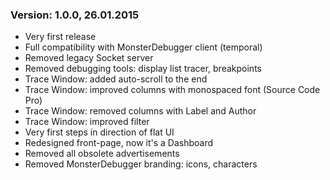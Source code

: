 ### Version: 1.0.0, 26.01.2015

* Very first release
* Full compatibility with MonsterDebugger client (temporal)
* Removed legacy Socket server
* Removed debugging tools: display list tracer, breakpoints
* Trace Window: added auto-scroll to the end
* Trace Window: improved columns with monospaced font (Source Code Pro)
* Trace Window: removed columns with Label and Author
* Trace Window: improved filter
* Very first steps in direction of flat UI
* Redesigned front-page, now it's a Dashboard
* Removed all obsolete advertisements
* Removed MonsterDebugger branding: icons, characters